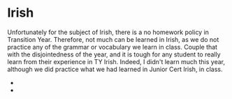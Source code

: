 <html>
<h1>Irish</h1>
<body>
  <p>Unfortunately for the subject of Irish, there is a no homework policy in Transition Year. Therefore, not much can be learned in Irish, as we do not practice any of the grammar or vocabulary we learn in class. Couple that with the disjointedness of the year, and it is tough for any student to really learn from their experience in TY Irish. Indeed, I didn't learn much this year, although we did practice what we had learned in Junior Cert Irish, in class.</p>
  <ul>
  <li><a href = "/pictures/IMG_0269/" target = "_blank"></a></li>
  <li><a href = "/pictures/IMG_0270/" target = "_blank"></a></li>
  </ul>
</body>
</html>
